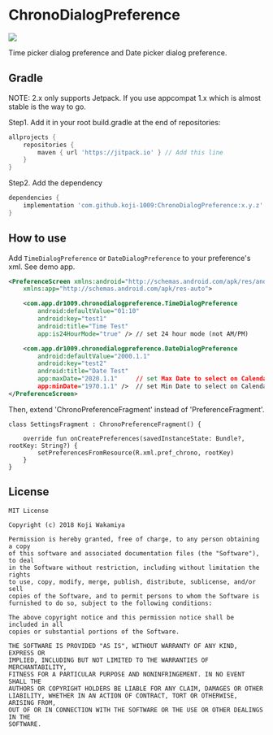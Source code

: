 # ChronoDialogPreference

[![](https://jitpack.io/v/koji-1009/ChronoDialogPreference.svg)](https://jitpack.io/#koji-1009/ChronoDialogPreference)

Time picker dialog preference and Date picker dialog preference.

## Gradle

NOTE: 2.x only supports Jetpack. If you use appcompat 1.x which is almost stable is the way to go.

Step1. Add it in your root build.gradle at the end of repositories:

```groovy
allprojects {
    repositories {
        maven { url 'https://jitpack.io' } // Add this line
    }
}
```

Step2. Add the dependency

```groovy
dependencies {
    implementation 'com.github.koji-1009:ChronoDialogPreference:x.y.z'
}
```

## How to use

Add `TimeDialogPreference` or `DateDialogPreference` to your preference's xml. See demo app.

```xml
<PreferenceScreen xmlns:android="http://schemas.android.com/apk/res/android"
    xmlns:app="http://schemas.android.com/apk/res-auto">

    <com.app.dr1009.chronodialogpreference.TimeDialogPreference
        android:defaultValue="01:10"
        android:key="test1"
        android:title="Time Test"
        app:is24HourMode="true" /> // set 24 hour mode (not AM/PM)

    <com.app.dr1009.chronodialogpreference.DateDialogPreference
        android:defaultValue="2000.1.1"
        android:key="test2"
        android:title="Date Test"
        app:maxDate="2020.1.1"     // set Max Date to select on Calendar
        app:minDate="1970.1.1" />  // set Min Date to select on Calendar
</PreferenceScreen>
```
Then, extend 'ChronoPreferenceFragment' instead of 'PreferenceFragment'. 

```
class SettingsFragment : ChronoPreferenceFragment() {

    override fun onCreatePreferences(savedInstanceState: Bundle?, rootKey: String?) {
        setPreferencesFromResource(R.xml.pref_chrono, rootKey)
    }
}
```

## License

```
MIT License

Copyright (c) 2018 Koji Wakamiya

Permission is hereby granted, free of charge, to any person obtaining a copy
of this software and associated documentation files (the "Software"), to deal
in the Software without restriction, including without limitation the rights
to use, copy, modify, merge, publish, distribute, sublicense, and/or sell
copies of the Software, and to permit persons to whom the Software is
furnished to do so, subject to the following conditions:

The above copyright notice and this permission notice shall be included in all
copies or substantial portions of the Software.

THE SOFTWARE IS PROVIDED "AS IS", WITHOUT WARRANTY OF ANY KIND, EXPRESS OR
IMPLIED, INCLUDING BUT NOT LIMITED TO THE WARRANTIES OF MERCHANTABILITY,
FITNESS FOR A PARTICULAR PURPOSE AND NONINFRINGEMENT. IN NO EVENT SHALL THE
AUTHORS OR COPYRIGHT HOLDERS BE LIABLE FOR ANY CLAIM, DAMAGES OR OTHER
LIABILITY, WHETHER IN AN ACTION OF CONTRACT, TORT OR OTHERWISE, ARISING FROM,
OUT OF OR IN CONNECTION WITH THE SOFTWARE OR THE USE OR OTHER DEALINGS IN THE
SOFTWARE.
```
